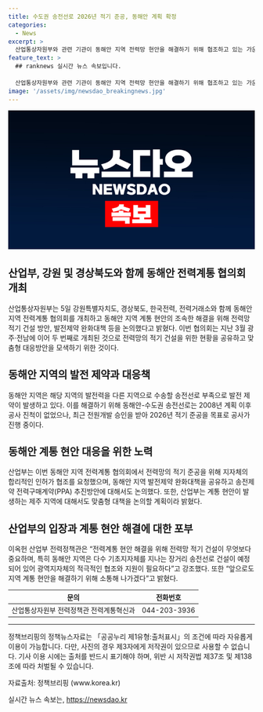 ```yaml
---
title: 수도권 송전선로 2026년 적기 준공, 동해안 계획 확정
categories:
  - News
excerpt: >
  산업통상자원부와 관련 기관이 동해안 지역 전력망 현안을 해결하기 위해 협조하고 있는 가운데, 동해안-수도권 송전선로의 적기 준공을 위해 노력하고 있다. 이를 통해 발전 제약 완화대책 및 전력망 적기 건설 방안을 논의하고 있는데, 산업부는 이를 위해 광역지자체의 적극적인 협조와 지원이 필요하다고 강조했다. 또한, 제주 지역에도 동일한 현안이 발생하고 있어 맞춤형 대책을 논의할 예정이라고 전했다.
feature_text: >
  ## ranknews 실시간 뉴스 속보입니다.

  산업통상자원부와 관련 기관이 동해안 지역 전력망 현안을 해결하기 위해 협조하고 있는 가운데, 동해안-수도권 송전선로의 적기 준공을 위해 노력하고 있다. 이를 통해 발전 제약 완화대책 및 전력망 적기 건설 방안을 논의하고 있는데, 산업부는 이를 위해 광역지자체의 적극적인 협조와 지원이 필요하다고 강조했다. 또한, 제주 지역에도 동일한 현안이 발생하고 있어 맞춤형 대책을 논의할 예정이라고 전했다.
image: '/assets/img/newsdao_breakingnews.jpg'
---
```


<p><img src="/assets/img/newsdao_breakingnews.jpg" alt="ranknews 속보" /></p>

<h2 data-ke-size="size26">산업부, 강원 및 경상북도와 함께 동해안 전력계통 협의회 개최</h2>

<p data-ke-size="size16">산업통상자원부는 5일 강원특별자치도, 경상북도, 한국전력, 전력거래소와 함께 동해안 지역 전력계통 협의회를 개최하고 동해안 지역 계통 현안의 조속한 해결을 위해 전력망 적기 건설 방안, 발전제약 완화대책 등을 논의했다고 밝혔다. 이번 협의회는 지난 3월 광주·전남에 이어 두 번째로 개최된 것으로 전력망의 적기 건설을 위한 현황을 공유하고 맞춤형 대응방안을 모색하기 위한 것이다.</p>

<h2 data-ke-size="size26">동해안 지역의 발전 제약과 대응책</h2>

<p data-ke-size="size16">동해안 지역은 해당 지역의 발전력을 다른 지역으로 수송할 송전선로 부족으로 발전 제약이 발생하고 있다. 이를 해결하기 위해 동해안-수도권 송전선로는 2008년 계획 이후 공사 진척이 없었으나, 최근 전원개발 승인을 받아 2026년 적기 준공을 목표로 공사가 진행 중이다.</p>

<h2 data-ke-size="size26">동해안 계통 현안 대응을 위한 노력</h2>

<p data-ke-size="size16">산업부는 이번 동해안 지역 전력계통 협의회에서 전력망의 적기 준공을 위해 지자체의 합리적인 인허가 협조를 요청했으며, 동해안 지역 발전제약 완화대책을 공유하고 송전제약 전력구매계약(PPA) 추진방안에 대해서도 논의했다. 또한, 산업부는 계통 현안이 발생하는 제주 지역에 대해서도 맞춤형 대책을 논의할 계획이라 밝혔다.</p>

<h2 data-ke-size="size26">산업부의 입장과 계통 현안 해결에 대한 포부</h2>

<p data-ke-size="size16">이옥헌 산업부 전력정책관은 “전력계통 현안 해결을 위해 전력망 적기 건설이 무엇보다 중요하며, 특히 동해안 지역은 다수 기초지자체를 지나는 장거리 송전선로 건설이 예정되어 있어 광역지자체의 적극적인 협조와 지원이 필요하다”고 강조했다. 또한 “앞으로도 지역 계통 현안을 해결하기 위해 소통해 나가겠다”고 밝혔다.</p>

<table>
<thead>
<tr>
<th style="text-align: center;">문의</th>
<th style="text-align: center;">전화번호</th>
</tr>
</thead>
<tbody>
<tr>
<td style="text-align: center;">산업통상자원부 전력정책관 전력계통혁신과</td>
<td style="text-align: center;">044-203-3936</td>
</tr>
</tbody>
</table>

<hr>

<p data-ke-size="size16">정책브리핑의 정책뉴스자료는 「공공누리 제1유형:출처표시」의 조건에 따라 자유롭게 이용이 가능합니다. 다만, 사진의 경우 제3자에게 저작권이 있으므로 사용할 수 없습니다. 기사 이용 시에는 출처를 반드시 표기해야 하며, 위반 시 저작권법 제37조 및 제138조에 따라 처벌될 수 있습니다.</p>

<p data-ke-size="size16">자료출처: 정책브리핑 (www.korea.kr)</p>
실시간 뉴스 속보는, <a href="https://newsdao.kr" rel="dofollow">https://newsdao.kr</a>


